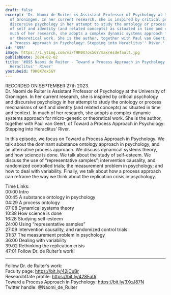 ```yaml
---
draft: false
excerpt: 'Dr. Naomi de Ruiter is Assistant Professor of Psychology at the University
  of Groningen. In her current research, she is inspired by critical psychology and
  discursive psychology in her attempt to study the ontology or process mechanisms
  of self and identity (and related concepts) as situated in time and context. In
  much of her research, she adopts a complex dynamic systems approach for micro-genetic
  or theoretical work. She is the author, together with Paul van Geert, of Toward
  a Process Approach in Psychology: Stepping into Heraclitus'' River.'
id: '895'
image: https://i.ytimg.com/vi/f9K0X7ox5GY/maxresdefault.jpg
publishDate: 2024-02-02
title: '#895 Naomi de Ruiter - Toward a Process Approach in Psychology: Stepping into
  Heraclitus'' River'
youtubeid: f9K0X7ox5GY
---
```

RECORDED ON SEPTEMBER 27th 2023.  
Dr. Naomi de Ruiter is Assistant Professor of Psychology at the University of Groningen. In her current research, she is inspired by critical psychology and discursive psychology in her attempt to study the ontology or process mechanisms of self and identity (and related concepts) as situated in time and context. In much of her research, she adopts a complex dynamic systems approach for micro-genetic or theoretical work. She is the author, together with Paul van Geert, of Toward a Process Approach in Psychology: Stepping into Heraclitus' River.

In this episode, we focus on Toward a Process Approach in Psychology. We talk about the dominant substance ontology approach in psychology, and an alternative process approach. We discuss dynamical systems theory, and how science is done. We talk about the study of self-esteem. We discuss the use of “representative samples”; intervention causality, and randomized controlled trials; the measurement problem in psychology; and how to deal with variability. Finally, we talk about how a process approach can reframe the way we think about the replication crisis in psychology.

Time Links:  
00:00  Intro  
00:45  A substance ontology in psychology  
04:29  A process ontology  
07:08  Dynamical systems theory  
10:38  How science is done  
16:28  Studying self-esteem  
24:00  Using “representative samples”  
27:09  Intervention causality, and randomized control trials  
31:37  The measurement problem in psychology  
36:00  Dealing with variability  
39:02  Rethinking the replication crisis  
47:01  Follow Dr. de Ruiter’s work!

---

Follow Dr. de Ruiter’s work:  
Faculty page: https://bit.ly/42jCuBr  
ResearchGate profile: https://bit.ly/428Ea0i  
Toward a Process Approach in Psychology: https://bit.ly/3XqJ87N  
Twitter handle: @Naomi_de_Ruiter
